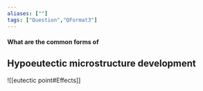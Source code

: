 ```yaml
---
aliases: [""]
tags: ["Question","QFormat3"]
---
```


#### What are the common forms of
## Hypoeutectic microstructure development
![[eutectic point#Effects]]